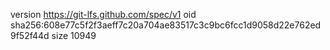 version https://git-lfs.github.com/spec/v1
oid sha256:608e77c5f2f3aeff7c20a704ae83517c3c9bc6fcc1d9058d22e762ed9f52f44d
size 10949
